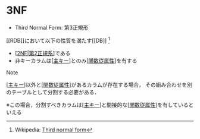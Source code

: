 # 3NF

- Third Normal Form: 第3正規形

[[RDB]]において以下の性質を満たす[[DB]] [^1]
- [[2NF|第2正規系]]である
- 非キーカラムは[[主キー]]とのみ[[関数従属性]]を有する

> [!NOTE]
>[[主キー]]以外と[[関数従属性]]があるカラムが存在する場合，
>その組み合わせを別のテーブルとして分割する必要がある．
>
>※この場合，分割すべきカラムは[[主キー]]と間接的な[[関数従属性]]を有しているといえる

[^1]: Wikipedia: [Third normal form](https://en.wikipedia.org/wiki/Third_normal_form)

[//begin]: # "Autogenerated link references for markdown compatibility"
[2NF|第2正規系]: 2NF.md "2NF"
[主キー]: %E4%B8%BB%E3%82%AD%E3%83%BC.md "主キー"
[関数従属性]: %E9%96%A2%E6%95%B0%E5%BE%93%E5%B1%9E%E6%80%A7.md "関数従属性"
[//end]: # "Autogenerated link references"